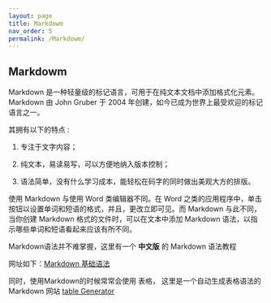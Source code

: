 ```yaml
---
layout: page
title: Markdowm
nav_order: 5
permalink: /Markdowm/
---
```

## Markdowm

<p>Markdown 是一种轻量级的标记语言，可用于在纯文本文档中添加格式化元素。Markdown 由 John Gruber 于 2004 年创建，如今已成为世界上最受欢迎的标记语言之一。<p>
<p>其拥有以下的特点 :<p>

1. 专注于文字内容；<p>
2. 纯文本，易读易写，可以方便地纳入版本控制；<p>
3. 语法简单，没有什么学习成本，能轻松在码字的同时做出美观大方的排版。<p>

使用 Markdown 与使用 Word 类编辑器不同。在 Word 之类的应用程序中，单击按钮以设置单词和短语的格式，并且，更改立即可见。而 Markdown 与此不同，当你创建 Markdown 格式的文件时，可以在文本中添加 Markdown 语法，以指示哪些单词和短语看起来应该有所不同。<p>
Markdown语法并不难掌握，这里有一个 **中文版** 的 Markdown 语法教程<p>

网址如下：[Markdown 基础语法](https://markdown.com.cn/)<p>

同时，使用Markdown的时候常常会使用 表格， 这里是一个自动生成表格语法的 Markdown 网站 [table Generator](https://www.tablesgenerator.com/markdown_tables#)

